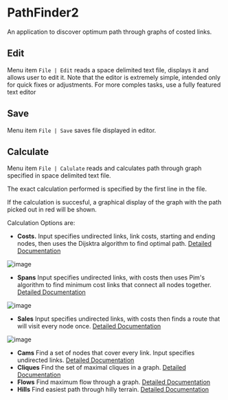 # PathFinder2

An application to discover optimum path through graphs of costed links. 

## Edit

Menu item `File | Edit` reads a space delimited text file, displays it and allows user to edit it.  Note that the editor is extremely simple, intended only for quick fixes or adjustments.  For more comples tasks, use a fully featured text editor

## Save

Menu item `File | Save` saves file displayed in editor.

## Calculate

Menu item `File | Calulate` reads and calculates path through graph specified in space delimited text file.  

The exact calculation performed is specified by the first line in the file.  

If the calculation is succesful, a graphical display of the graph with the path picked out in red will be shown.

Calculation Options are:

 - __Costs.__ Input specifies undirected links, link costs, starting and ending nodes, then uses the Dijsktra algorithm to find optimal path. [Detailed Documentation](https://github.com/JamesBremner/PathFinder2/wiki/Costs)

![image](https://user-images.githubusercontent.com/2046227/120937017-05a78680-c6d9-11eb-9571-57d70303c1c1.png)

 - __Spans__ Input specifies undirected links, with costs then uses Pim's algorithm to find minimum cost links that connect all nodes together. [Detailed Documentation](https://github.com/JamesBremner/PathFinder2/wiki/Spans)

![image](https://user-images.githubusercontent.com/2046227/120936975-d6911500-c6d8-11eb-9bc2-c67df948fbde.png)

 - __Sales__  Input specifies undirected links, with costs then finds a route that will visit every node once. [Detailed Documentation](https://github.com/JamesBremner/PathFinder2/wiki/Sales)
 
 ![image](https://user-images.githubusercontent.com/2046227/120936942-a77aa380-c6d8-11eb-9f4d-6b2c59e4edc3.png)

 - __Cams__ Find a set of nodes that cover every link.  Input specifies undirected links.  [Detailed Documentation](https://github.com/JamesBremner/PathFinder2/wiki/Cams)
 - __Cliques__ Find the set of maximal cliques in a graph. [Detailed Documentation](https://github.com/JamesBremner/PathFinder2/wiki/Cliques)
 - __Flows__ Find maximum flow through a graph.  [Detailed Documentation](https://github.com/JamesBremner/PathFinder2/wiki/Flows)
 - __Hills__ Find easiest path through hilly terrain. [Detailed Documentation](https://github.com/JamesBremner/PathFinder2/wiki/Hills)

